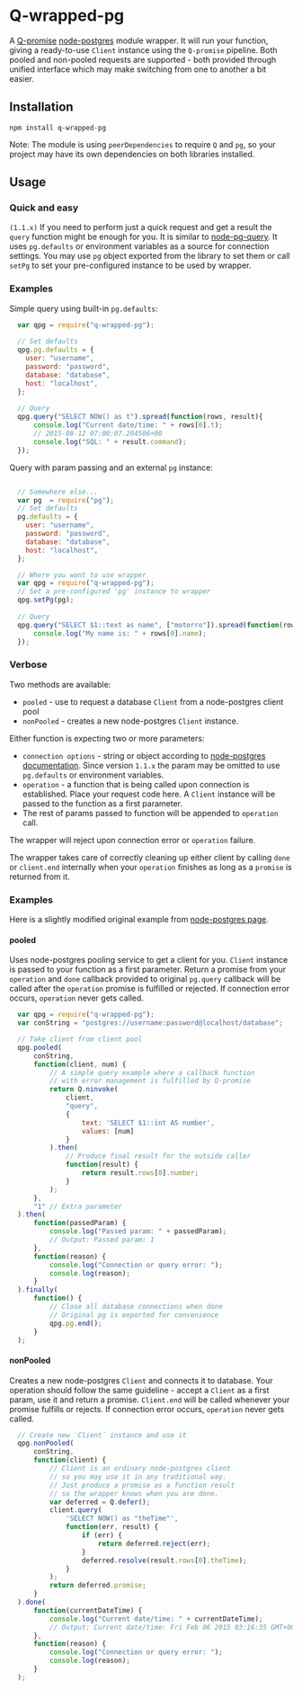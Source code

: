 # Q-wrapped-pg

A [Q-promise](https://github.com/kriskowal/q) [node-postgres](https://github.com/brianc/node-postgres) module wrapper.
It will run your function, giving a ready-to-use `Client` instance using the `Q-promise` pipeline.
Both pooled and non-pooled requests are supported - both provided through unified interface which may make switching
from one to another a bit easier.

## Installation

```
npm install q-wrapped-pg
```
Note: The module is using `peerDependencies` to require `Q` and `pg`, so your project may have its own
dependencies on both libraries installed.

## Usage

### Quick and easy
`(1.1.x)`
If you need to perform just a quick request and get a result the `query` function might be enough for you. It is similar
to [node-pg-query](https://github.com/brianc/node-pg-query). It uses `pg.defaults` or environment variables as a source 
for connection settings. You may use `pg` object exported from the library to set them or call `setPg` to set your
pre-configured instance to be used by wrapper.

### Examples

Simple query using built-in `pg.defaults`:
```javascript
  var qpg = require("q-wrapped-pg");
  
  // Set defaults
  qpg.pg.defaults = {
    user: "username",
    password: "password",
    database: "database",
    host: "localhost",
  };
  
  // Query
  qpg.query("SELECT NOW() as t").spread(function(rows, result){
      console.log("Current date/time: " + rows[0].t);
      // 2015-08-12 07:00:07.204506+00
      console.log("SQL: " + result.command);
  });
```
 
Query with param passing and an external `pg` instance:
```javascript

  // Somewhere else...
  var pg  = require("pg"); 
  // Set defaults
  pg.defaults = {
    user: "username",
    password: "password",
    database: "database",
    host: "localhost",
  };

  // Where you want to use wrapper
  var qpg = require("q-wrapped-pg");
  // Set a pre-configured 'pg' instance to wrapper
  qpg.setPg(pg);
  
  // Query
  qpg.query("SELECT $1::text as name", ["motorro"]).spread(function(rows, result){
      console.log("My name is: " + rows[0].name);
  });
```

### Verbose

Two methods are available:
*   `pooled` - use to request a database `Client` from a node-postgres client pool
*   `nonPooled` - creates a new node-postgres `Client` instance.

Either function is expecting two or more parameters:
*   `connection options` - string or object according to [node-postgres documentation](https://github.com/brianc/node-postgres/wiki/Client#method-connect).
    Since version `1.1.x` the param may be omitted to use `pg.defaults` or environment variables.
*   `operation` - a function that is being called upon connection is established. Place your request code here.
    A `Client` instance will be passed to the function as a first parameter.
*   The rest of params passed to function will be appended to `operation` call.

The wrapper will reject upon connection error or `operation` failure.

The wrapper takes care of correctly cleaning up either client by calling `done` or `client.end` internally when your
`operation` finishes as long as a `promise` is returned from it.

### Examples

Here is a slightly modified original example from [node-postgres page](https://github.com/brianc/node-postgres).

#### pooled

Uses node-postgres pooling service to get a client for you. `Client` instance is passed to your function as a first
parameter. Return a promise from your `operation` and `done` callback provided to original `pg.query` callback will
be called after the `operation` promise is fulfilled or rejected.
If connection error occurs, `operation` never gets called.

```javascript
  var qpg = require("q-wrapped-pg");
  var conString = "postgres://username:password@localhost/database";

  // Take client from client pool
  qpg.pooled(
      conString,
      function(client, num) {
          // A simple query example where a callback function
          // with error management is fulfilled by Q-promise
          return Q.ninvoke(
              client,
              "query",
              {
                  text: 'SELECT $1::int AS number',
                  values: [num]
              }
          ).then(
              // Produce final result for the outside caller
              function(result) {
                  return result.rows[0].number;
              }
          );
      },
      "1" // Extra parameter
  ).then(
      function(passedParam) {
          console.log("Passed param: " + passedParam);
          // Output: Passed param: 1
      },
      function(reason) {
          console.log("Connection or query error: ");
          console.log(reason);
      }
  ).finally(
      function() {
          // Close all database connections when done
          // Original pg is exported for convenience
          qpg.pg.end();
      }
  );
```

#### nonPooled

Creates a new node-postgres `Client` and connects it to database.
Your operation should follow the same guideline - accept a `Client` as a first param, use it and return a promise.
`Client.end` will be called whenever your promise fulfills or rejects.
If connection error occurs, `operation` never gets called.

```javascript
  // Create new `Client` instance and use it
  qpg.nonPooled(
      conString,
      function(client) {
          // Client is an ordinary node-postgres client
          // so you may use it in any traditional way.
          // Just produce a promise as a function result
          // so the wrapper knows when you are done.
          var deferred = Q.defer();
          client.query(
              'SELECT NOW() as "theTime"',
              function(err, result) {
                  if (err) {
                      return deferred.reject(err);
                  }
                  deferred.resolve(result.rows[0].theTime);
              }
          );
          return deferred.promise;
      }
  ).done(
      function(currentDateTime) {
          console.log("Current date/time: " + currentDateTime);
          // Output: Current date/time: Fri Feb 06 2015 03:16:35 GMT+0000 (UTC)
      },
      function(reason) {
          console.log("Connection or query error: ");
          console.log(reason);
      }
  );
```

